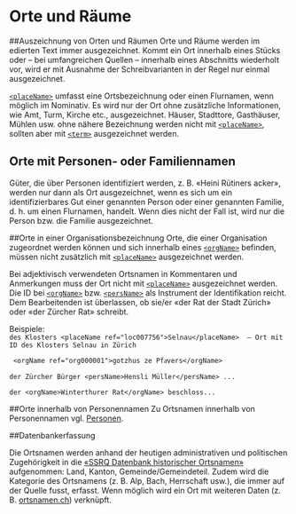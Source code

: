 # Orte und Räume

##Auszeichnung von Orten und Räumen
Orte und Räume  werden im edierten Text  immer ausgezeichnet. Kommt ein Ort innerhalb eines Stücks oder – bei umfangreichen Quellen – innerhalb eines Abschnitts wiederholt vor, wird er mit Ausnahme der Schreibvarianten in der Regel nur einmal ausgezeichnet.

 [`<placeName>`](placeName.de.md) umfasst eine Ortsbezeichnung oder einen Flurnamen, wenn möglich im Nominativ. Es wird nur der Ort ohne zusätzliche Informationen, wie Amt, Turm, Kirche etc., ausgezeichnet. Häuser, Stadttore, Gasthäuser, Mühlen usw. ohne nähere Bezeichnung werden nicht mit [`<placeName>`](placeName.de.md), sollten aber mit  [`<term>`](term.de.md)  ausgezeichnet werden.

## Orte mit Personen- oder Familiennamen
Güter, die über Personen identifiziert werden, z. B. «Heini Rütiners acker», werden nur dann als Ort ausgezeichnet, wenn es sich um ein identifizierbares Gut einer genannten Person oder einer genannten Familie, d. h. um einen Flurnamen, handelt. Wenn dies nicht der Fall ist, wird nur die Person bzw. die Familie ausgezeichnet.

##Orte in einer Organisationsbezeichnung
Orte, die einer Organisation zugeordnet werden können und sich innerhalb eines  [`<orgName>`](orgName.de.md) befinden, müssen nicht zusätzlich mit  [`<placeName>`](placeName.de.md)  ausgezeichnet werden. 

Bei adjektivisch verwendeten Ortsnamen in Kommentaren und Anmerkungen muss der Ort nicht mit [`<placeName>`](placeName.de.md)  ausgezeichnet werden. Die ID bei [`<orgName>`](orgName.de.md)  bzw.  [`<persName>`](persName.de.md) als Instrument der Identifikation reicht. Dem Bearbeitenden ist überlassen, ob sie/er «der Rat der Stadt Zürich» oder «der Zürcher Rat» schreibt.


Beispiele:    
 `des Klosters <placeName ref="loc007756">Selnau</placeName>  – Ort mit ID des Klosters Selnau in Zürich`
 
`  <orgName ref="org000001">gotzhus ze Pfaͤvers</orgName> `
  
 `der Zürcher Bürger <persName>Hensli Müller</persName> ... ` 

`der <orgName>Winterthurer Rat</orgName> beschloss... ` 

##Orte innerhalb von Personennamen
Zu Ortsnamen innerhalb von Personennamen vgl. [Personen](persons.de.md).

##Datenbankerfassung

 Die Ortsnamen werden anhand der heutigen administrativen und politischen Zugehörigkeit in die [«SSRQ Datenbank historischer Ortsnamen»](https://www.ssrq-sds-fds.ch/places-db-edit/search/search-form.xq) aufgenommen: Land, Kanton, Gemeinde/Gemeindeteil. Zudem wird  die Kategorie des Ortsnamens (z. B. Alp, Bach, Herrschaft usw.), die immer auf der Quelle fusst, erfasst. Wenn möglich wird ein Ort mit weiteren Daten (z. B. [ortsnamen.ch](https://ortsnamen.ch/de/)) verknüpft.

